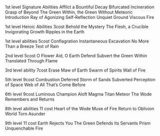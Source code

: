 1st level Signature Abilities
Afflict a Bountiful Decay
Bifurcated Incineration
Grasp of Beyond
The Green Within, the Green Without
Meteoric Introduction
Ray of Agonizing Self-Reflection
Unquiet Ground
Viscous Fire

1st level Heroic Abilities
3cost
Behold the Mystery
The Flesh, a Crucible
Invigorating Growth
Ripples in the Earth

1st level abilities
5cost
Conflagration
Instantaneous Excavation
No More Than a Breeze
Test of Rain

2nd level
5cost
O Flower Aid, O Earth Defend
Subvert the Green Within
Translated Through Flame

3rd level ability
7cost
Erase
Maw of Earth
Swarm of Spirits
Wall of Fire

5th level
9cost
Combustion Deferred
Storm of Sands
Subverted Perception of Space
Web of All That’s Come Before

6th level
9cost
Luminous Champion Aloft
Magma Titan
Meteor
The Wode Remembers and Returns


8th level abilities
11 cost
Heart of the Wode
Muse of Fire
Return to Oblivion
World Torn Asunder

9th level
11 cost
Earth Rejects You
The Green Defends Its Servants
Prism
Unquenchable Fire